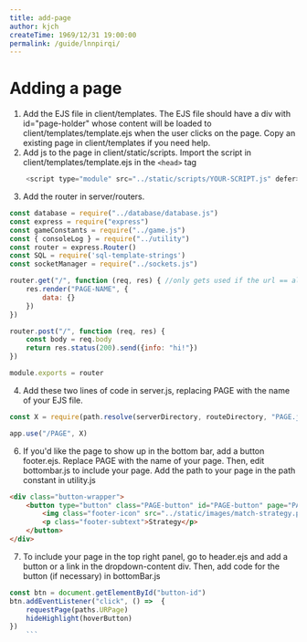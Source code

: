 ```yaml
---
title: add-page
author: kjch
createTime: 1969/12/31 19:00:00
permalink: /guide/lnnpirqi/
---
```

# Adding a page
1. Add the EJS file in client/templates. The EJS file should have a div with id="page-holder" whose content will be loaded to client/templates/template.ejs when the user clicks on the page. Copy an existing page in client/templates if you need help.
2. Add js to the page in client/static/scripts. Import the script in client/templates/template.ejs in the ```<head>``` tag
```js
    <script type="module" src="../static/scripts/YOUR-SCRIPT.js" defer></script>
```
3. Add the router in server/routers.
```js
const database = require("../database/database.js")
const express = require("express")
const gameConstants = require("../game.js")
const { consoleLog } = require("../utility")
const router = express.Router()
const SQL = require('sql-template-strings')
const socketManager = require("../sockets.js")

router.get("/", function (req, res) { //only gets used if the url == alliance-selector
    res.render("PAGE-NAME", {
        data: {}
    })
})

router.post("/", function (req, res) {
    const body = req.body
    return res.status(200).send({info: "hi!"})
})

module.exports = router
```
4. Add these two lines of code in server.js, replacing PAGE with the name of your EJS file.
```js
const X = require(path.resolve(serverDirectory, routeDirectory, "PAGE.js"))

app.use("/PAGE", X)
```
6. If you'd like the page to show up in the bottom bar, add a button footer.ejs. Replace PAGE with the name of your page. Then, edit bottombar.js to include your page. Add the path to your page in the path constant in utility.js
```html
<div class="button-wrapper">
    <button type="button" class="PAGE-button" id="PAGE-button" page="PAGE">
        <img class="footer-icon" src="../static/images/match-strategy.png">
        <p class="footer-subtext">Strategy</p>
    </button>
</div>
```
7. To include your page in the top right panel, go to header.ejs and add a button or a link in the dropdown-content div. Then, add code for the button (if necessary) in bottomBar.js
```js
const btn = document.getElementById("button-id")
btn.addEventListener("click", () =>  {
    requestPage(paths.URPage)
    hideHighlight(hoverButton)
})
    ```

